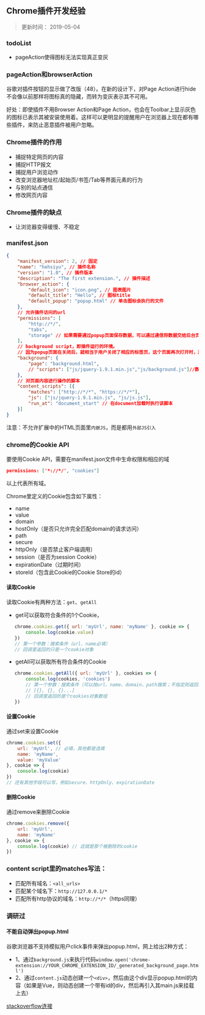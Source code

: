 ## Chrome插件开发经验
> 
> 更新时间： 2019-05-04

### todoList
 - pageAction使得图标无法实现真正变灰

### pageAction和browserAction
谷歌对插件按钮的显示做了改版（48）。在新的设计下，对Page Action进行hide不会像以前那样将图标真的隐藏，而转为变灰表示其不可用。

好处：即使插件不用Browser Action和Page Action，也会在Toolbar上显示灰色的图标已表示其被安装使用着。这样可以更明显的提醒用户在浏览器上现在都有哪些插件，来防止恶意插件被用户忽略。

### Chrome插件的作用
 - 捕捉特定网页的内容
 - 捕捉HTTP报文
 - 捕捉用户浏览动作
 - 改变浏览器地址栏/起始页/书签/Tab等界面元素的行为
 - 与别的站点通信
 - 修改网页内容

### Chrome插件的缺点
 - 让浏览器变得缓慢、不稳定

### manifest.json
```json
{
    "manifest_version": 2, // 固定
    "name": "hehsiyu", // 插件名称
    "version": "1.0", // 插件版本
    "description": "The first extension.", // 插件描述
    "browser_action": {
        "default_icon": "icon.png", // 图表图片
        "default_title": "Hello", // 图标title
        "default_popup": "popup.html" // 单击图标会执行的文件
    },
    // 允许插件访问的url
    "permissions": [
        "http://*/",
        "tabs",
        "storage" // 如果需要通过popup页面保存数据，可以通过通信将数据交给后台页面处理；或者通过chrome.storage保存到用户的硬盘上。
    ],
    // background script，即插件运行的环境。
    // 因为popup页面在关闭后，就相当于用户关闭了相应的标签页，这个页面再次打开时，所有DOM和JS空间变量都将被重新创建。所以需要扩展实时处理数据，而不是在用户打开时才运行
    "background": {
        "page": "background.html",
        // "scripts": ["js/jquery-1.9.1.min.js","js/background.js"]//数组.chrome会在扩展启动时自动创建一个包含所有指定脚本的页面
    },
    // 对页面内容进行操作的脚本
    "content_scripts": [{
        "matches": ["http://*/*", "https://*/*"],
        "js": ["js/jquery-1.9.1.min.js", "js/js.js"],
        "run_at": "document_start" // 在document加载时执行该脚本
    }]
}
```
注意：不允许扩展中的HTML页面里`内嵌JS`，而是都用`外部JS引入`

### chrome的Cookie API
要使用Cookie API，需要在manifest.json文件中生命权限和相应的域
```json
permissions: ['*://*/', "cookies"]
```
以上代表所有域。

Chrome里定义的Cookie包含如下属性：
 - name
 - value
 - domain
 - hostOnly（是否只允许完全匹配domain的请求访问）
 - path
 - secure
 - httpOnly（是否禁止客户端调用）
 - session（是否为session Cookie）
 - expirationDate（过期时间）
 - storeId（包含此Cookie的Cookie Store的id）

#### 读取Cookie
读取Cookie有两种方法：`get`、`getAll`
 - get可以获取符合条件的1个Cookie，
 ```js
    chrome.cookies.get({ url: 'myUrl', name: 'myName' }, cookie => {
        console.log(cookie.value)
    })
    // 第一个参数：搜索条件（url、name必填）
    // 回调里返回的只是一个cookie对象
 ```

 - getAll可以获取所有符合条件的Cookie
 ```js
    chrome.cookies.getAll({ url: 'myUrl' }, cookies => {
        console.log(cookies, 'cookies')
        // 第一个参数：搜索条件（可以按url、name、domain、path搜索；不指定则返回所有Cookie）
        // [{}, {}, {}...]
        // 回调里返回的是个cookies对象数组
    })

 ```

#### 设置Cookie
通过set来设置Cookie
```js
chrome.cookies.set({
    url: 'myUrl', // 必填，其他都是选填
    name: 'myName',
    value: 'myValue'
}, cookie => {
    console.log(cookie)
})
// 还有其他字段可以写，例如secure、httpOnly、expirationDate
```

#### 删除Cookie
通过remove来删除Cookie
```js
chrome.cookies.remove({
    url: 'myUrl',
    name: 'myName'
}, cookie => {
    console.log(cookie) // 这就是那个被删除的cookie
})
```

### content script里的matches写法：
 - 匹配所有域名：`<all_urls>`
 - 匹配某个域名下：`http://127.0.0.1/*`
 - 匹配所有http协议的域名：`http://*/*`（https同理）


### 调研过
#### 不能自动弹出popup.html
谷歌浏览器不支持模拟用户click事件来弹出popup.html，网上给出2种方式：
 - 1、通过`background.js`来执行代码`window.open('chrome-extension://YOUR_CHROME_EXTENSION_ID/_generated_background_page.html') `
 - 2、通过`content.js`动态创建一个`<div>`，然后由这个div显示popup.html的内容（如果是Vue，则动态创建一个带有id的div，然后再引入其main.js来挂载上去）

[stackoverflow连接](https://stackoverflow.com/questions/5544256/chrome-extensionhow-to-pragmatically-open-the-popup-window-from-background-htm)